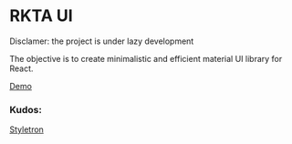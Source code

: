 # RKTA UI
Disclamer: the project is under lazy development


The objective is to create minimalistic and efficient material UI library for React.


[Demo](https://r-k-t-a.github.io/rkta-ui/#Bage)


### Kudos:
[Styletron](https://github.com/styletron/styletron)
